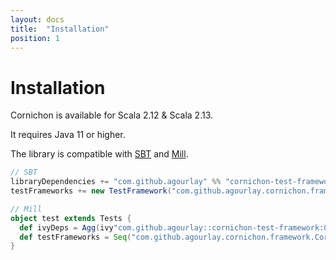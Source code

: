 ```yaml
---
layout: docs
title:  "Installation"
position: 1
---
```


# Installation

Cornichon is available for Scala 2.12 & Scala 2.13.

It requires Java 11 or higher.

The library is compatible with [SBT](https://www.scala-sbt.org/) and [Mill](http://www.lihaoyi.com/mill/).

``` scala
// SBT
libraryDependencies += "com.github.agourlay" %% "cornichon-test-framework" % "0.21.0" % Test
testFrameworks += new TestFramework("com.github.agourlay.cornichon.framework.CornichonFramework")
```

```scala
// Mill
object test extends Tests {
  def ivyDeps = Agg(ivy"com.github.agourlay::cornichon-test-framework:0.21.0")
  def testFrameworks = Seq("com.github.agourlay.cornichon.framework.CornichonFramework")
}
```
